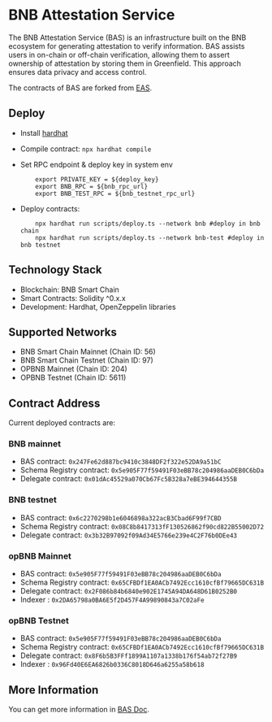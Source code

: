 # BNB Attestation Service

The BNB Attestation Service (BAS) is an infrastructure built on the BNB ecosystem for generating attestation to verify information. BAS assists users in on-chain or off-chain verification, allowing them to assert ownership of attestation by storing them in Greenfield. This approach ensures data privacy and access control.

The contracts of BAS are forked from [EAS](https://github.com/ethereum-attestation-service/eas-contracts).

## Deploy

- Install [hardhat](https://hardhat.org/tutorial/setting-up-the-environment)
- Compile contract: ``npx hardhat compile``
- Set RPC endpoint & deploy key in system env

    ```shell
        export PRIVATE_KEY = ${deploy_key}
        export BNB_RPC = ${bnb_rpc_url}
        export BNB_TEST_RPC = ${bnb_testnet_rpc_url}
    ```

- Deploy contracts:

    ```shell
        npx hardhat run scripts/deploy.ts --network bnb #deploy in bnb chain
        npx hardhat run scripts/deploy.ts --network bnb-test #deploy in bnb testnet
    ```

## Technology Stack

- Blockchain: BNB Smart Chain
- Smart Contracts: Solidity ^0.x.x
- Development: Hardhat, OpenZeppelin libraries

## Supported Networks

- BNB Smart Chain Mainnet (Chain ID: 56)
- BNB Smart Chain Testnet (Chain ID: 97)
- OPBNB Mainnet (Chain ID: 204)
- OPBNB Testnet (Chain ID: 5611)

## Contract Address

Current deployed contracts are:

### BNB mainnet

- BAS contract: `0x247Fe62d887bc9410c3848DF2f322e52DA9a51bC`
- Schema Registry contract: `0x5e905F77f59491F03eBB78c204986aaDEB0C6bDa`
- Delegate contract: `0x01dAc45529a070Cb67Fc5B328a7eBE394644355B`

### BNB testnet

- BAS contract: `0x6c2270298b1e6046898a322acB3Cbad6F99f7CBD`
- Schema Registry contract: `0x08C8b8417313fF130526862f90cd822B55002D72`
- Delegate contract: `0x3b32B97092f09Ad34E5766e239e4C2F76b0DEe43`

### opBNB Mainnet

- BAS contract: `0x5e905F77f59491F03eBB78c204986aaDEB0C6bDa`
- Schema Registry contract: `0x65CFBDf1EA0ACb7492Ecc1610cfBf79665DC631B`
- Delegate contract: `0x2F086b84b6840e902E1745A94DA648D61B0252B0`
- Indexer : `0x2DA65798a0BA6E5f2D457F4A99890843a7C02aFe`

### opBNB Testnet

- BAS contract: `0x5e905F77f59491F03eBB78c204986aaDEB0C6bDa`
- Schema Registry contract: `0x65CFBDf1EA0ACb7492Ecc1610cfBf79665DC631B`
- Delegate contract: `0x8F6b5B3FFf1899A1107a1338b176f54ab72f27B9`
- Indexer : `0x96Fd40E6EA6826b0336C8018D646a6255a58b618`

## More Information

You can get more information in [BAS Doc](https://github.com/ridoio/bas-js-sdk).
